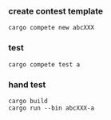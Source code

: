 ### create contest template
```
cargo compete new abcXXX
```

### test
```
cargo compete test a
```

### hand test
```
cargo build
cargo run --bin abcXXX-a
```